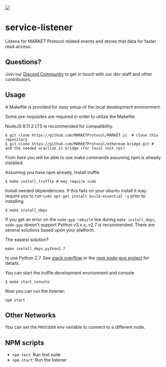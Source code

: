 <img src="https://github.com/MARKETProtocol/dApp/blob/master/src/img/MARKETProtocol-Light.png?raw=true" align="middle">

# service-listener

Listens for MARKET Protocol related events and stores that data for faster read access.

## Questions?

Join our [Discord Community](https://marketprotocol.io/discord) to get in touch with our dev staff and other contributors.

## Usage

A Makefile is provided for easy setup of the local development environment.

Some pre-requisites are required in order to utilize the Makefile.

NodeJS 8.11.2 LTS is recommended for compatibility.

```
$ git clone https://github.com/MARKETProtocol/MARKET.js  # clone this repository
$ git clone https://github.com/MARKETProtocol/ethereum-bridge.git # and the needed oraclize.it bridge (for local test rpc)
```

From here you will be able to use make commands assuming npm is already installed.

Assuming you have npm already, Install truffle
```
$ make install_truffle # may require sudo
```

Install needed dependencies.  If this fails on your ubuntu install it may require you to run `sudo apt-get install build-essential -y` prior to installing.
```
$ make install_deps
```
If you get an error on the `node-gyp rebuild` line during `make install_deps`, `node-gyp` doesn't support Python v3.x.x; v2.7 is recommended. There are several solutions based upon your platform.

The easiest solution?
```
make install_deps_python2.7
```
to use Python 2.7. See [stack overflow](https://stackoverflow.com/questions/20454199/how-to-use-a-different-version-of-python-during-npm-install) or the [npm node-gyp project](https://github.com/nodejs/node-gyp) for details.

You can start the truffle development environment and console
```
$ make start_console
```

Now you can run the listener:

```
npm start
```

## Other Networks

You can set the `PROVIDER` env variable to connect to a different node.

## NPM scripts

 - `npm test`: Run test suite
 - `npm start`: Run the listener
